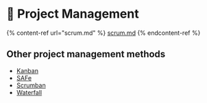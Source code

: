 # 🍍 Project Management

{% content-ref url="scrum.md" %}
[scrum.md](scrum.md)
{% endcontent-ref %}

## Other project management methods

* [Kanban](https://www.atlassian.com/agile/kanban)
* [SAFe](https://scaledagileframework.com/)
* [Scrumban](https://www.agilealliance.org/scrumban/)
* [Waterfall](https://www.atlassian.com/agile/project-management/project-management-intro)
